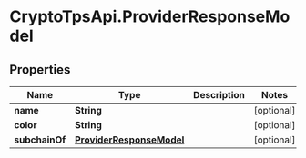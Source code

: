 # CryptoTpsApi.ProviderResponseModel

## Properties

Name | Type | Description | Notes
------------ | ------------- | ------------- | -------------
**name** | **String** |  | [optional] 
**color** | **String** |  | [optional] 
**subchainOf** | [**ProviderResponseModel**](ProviderResponseModel.md) |  | [optional] 


